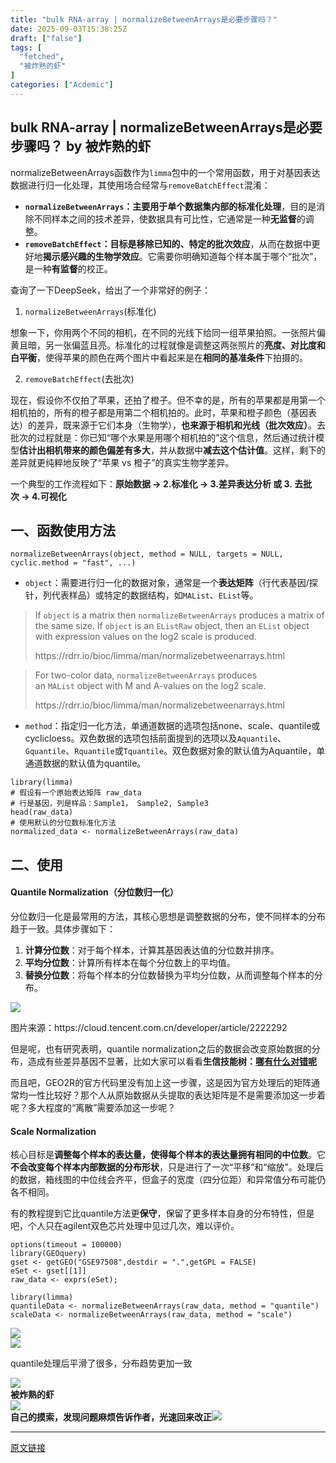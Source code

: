 ```yaml
---
title: "bulk RNA-array | normalizeBetweenArrays是必要步骤吗？"
date: 2025-09-03T15:38:25Z
draft: ["false"]
tags: [
  "fetched",
  "被炸熟的虾"
]
categories: ["Acdemic"]
---
```

bulk RNA-array | normalizeBetweenArrays是必要步骤吗？ by 被炸熟的虾
------
<div><section><section><span leaf=""><span textstyle="">normalizeBetweenArrays</span></span><span leaf="">函数作为</span><code><span leaf=""><span textstyle="">limma</span></span></code><span leaf="">包中的一个常用函数，用于对基因表达数据进行归一化处理，其使用场合经常与</span><code><span leaf=""><span textstyle="">removeBatchEffect</span></span></code><span leaf="">混淆：</span></section><ul><li><section><strong><code><span leaf=""><span textstyle="">normalizeBetweenArrays</span></span></code><strong><span leaf="">：主要用于</span></strong><span leaf=""><span textstyle="">单个数据集内部的标准化处理</span></span></strong><span leaf="">，目的是消除不同样本之间的技术差异，使数据具有可比性，它通常是一种</span><strong><span leaf=""><span textstyle="">无监督</span></span></strong><span leaf="">的调整。</span></section></li><li><section><strong><code><span leaf=""><span textstyle="">removeBatchEffect</span></span></code><strong><span leaf="">：目标是</span></strong><span leaf=""><span textstyle="">移除已知的、特定的批次效应</span></span></strong><span leaf="">，从而在数据中更好地</span><strong><span leaf="">揭示感兴趣的生物学效应</span></strong><span leaf="">。它需要你明确知道每个样本属于哪个“批次”，是一种</span><strong><span leaf=""><span textstyle="">有监督</span></span></strong><span leaf=""><span textstyle="">的校正</span>。</span></section></li></ul><p><span leaf="">查询了一下</span><span leaf="">DeepSeek</span><span leaf="">，给出了一个非常好的例子：</span></p><ol><li><section><code><span leaf=""><span textstyle="">normalizeBetweenArrays</span></span></code><span leaf="">(标准化)</span></section></li></ol><p><span leaf="">想象一下，你用两个不同的相机，在不同的光线下给同一组苹果拍照。一张照片偏黄且暗，另一张偏蓝且亮。标准化的过程就像是调整这两张照片的</span><strong><span leaf="">亮度、对比度和白平衡</span></strong><span leaf="">，使得苹果的颜色在两个图片中看起来是在</span><strong><span leaf="">相同的基准条件</span></strong><span leaf="">下拍摄的。</span></p><ol start="2"><li><section><code><span leaf=""><span textstyle="">removeBatchEffect</span></span></code><span leaf="">(去批次)</span></section></li></ol><p><span leaf="">现在，假设你不仅拍了苹果，还拍了橙子。但不幸的是，所有的苹果都是用第一个相机拍的，所有的橙子都是用第二个相机拍的。此时，苹果和橙子颜色（基因表达）的差异，既来源于它们本身（生物学），</span><strong><span leaf="">也来源于相机和光线（批次效应）</span></strong><span leaf="">。去批次的过程就是：你已知“哪个水果是用哪个相机拍的”这个信息，然后通过统计模型</span><strong><span leaf="">估计出相机带来的颜色偏差有多大</span></strong><span leaf="">，并从数据中</span><strong><span leaf="">减去这个估计值</span></strong><span leaf="">。这样，剩下的差异就更纯粹地反映了“苹果 </span><span leaf="">vs</span><span leaf=""> 橙子”的真实生物学差异。</span></p><p><span leaf="">一个典型的工作流程如下：</span><strong><span leaf="">原始数据</span><span leaf=""> -&gt; 2.</span><span leaf="">标准化</span><span leaf=""> -&gt; 3.</span><span leaf="">差异表达分析 或 </span><span leaf="">3.</span><span leaf=""> </span><span leaf="">去批次</span><span leaf=""> -&gt; 4.</span><span leaf="">可视化</span></strong></p><h2 data-pm-slice="0 0 []"><span><span leaf="">一、函数使用方法</span></span></h2><pre><code><span leaf="">normalizeBetweenArrays(object, method = </span><span><span leaf="">NULL</span></span><span leaf="">, targets = </span><span><span leaf="">NULL</span></span><span leaf="">, cyclic.method = </span><span><span leaf="">"fast"</span></span><span leaf="">, </span><span><span leaf="">...</span></span><span leaf="">)</span><span leaf=""><br></span></code></pre><ul><li><section><code><span leaf=""><span textstyle="">object</span></span></code><span leaf="">：需要进行归一化的数据对象，通常是一个</span><strong><span leaf="">表达矩阵</span></strong><span leaf="">（行代表基因/探针，列代表样品）或特定的数据结构，如</span><code><span leaf=""><span textstyle="">MAList</span></span></code><span leaf="">、</span><code><span leaf=""><span textstyle="">EList</span></span></code><span leaf="">等。</span></section></li></ul><blockquote><section><p><span leaf="">If </span><code><span leaf="">object</span></code><span leaf=""> is a matrix then </span><code><span leaf="">normalizeBetweenArrays</span></code><span leaf=""> produces a matrix of the same size. If </span><code><span leaf="">object</span></code><span leaf=""> is an </span><code><span leaf="">EListRaw</span></code><span leaf=""> object, then an </span><code><span leaf="">EList</span></code><span leaf=""> object with expression values on the log2 scale is produced. </span></p></section><section data-json="%7B%22type%22%3A%22out%22%2C%22article%22%3A%7B%7D%2C%22from%22%3A%22https%3A%2F%2Frdrr.io%2Fbioc%2Flimma%2Fman%2Fnormalizebetweenarrays.html%22%7D"><span>https://rdrr.io/bioc/limma/man/normalizebetweenarrays.html</span></section></blockquote><section><blockquote><section><p data-pm-slice='2 2 ["para",{"tagName":"section","attributes":{},"namespaceURI":""},"blockquote",{"type":"out","editId":null,"title":"","url":"","nickname":"","authorName":"","from":"https://rdrr.io/bioc/limma/man/normalizebetweenarrays.html","style":null}]'><span leaf="">For two-color data, </span><code><span leaf="">normalizeBetweenArrays</span></code><span leaf=""> produces an </span><code><span leaf="">MAList</span></code><span leaf=""> object with M and A-values on the log2 scale.</span></p></section><section data-json="%7B%22type%22%3A%22out%22%2C%22article%22%3A%7B%7D%2C%22from%22%3A%22https%3A%2F%2Frdrr.io%2Fbioc%2Flimma%2Fman%2Fnormalizebetweenarrays.html%22%7D"><span>https://rdrr.io/bioc/limma/man/normalizebetweenarrays.html</span></section></blockquote></section><ul><li><section><code><span leaf=""><span textstyle="">method</span></span></code><span leaf="">：指定归一化方法，单通道数据的选项包括</span><span leaf=""><span textstyle="">none</span></span><span leaf="">、</span><span leaf=""><span textstyle="">scale</span></span><span leaf="">、</span><span leaf=""><span textstyle="">quantile</span></span><span leaf="">或</span><span leaf=""><span textstyle="">cyclicloess</span></span><span leaf="">。双色数据的选项包括前面提到的选项以及</span><code><span leaf=""><span textstyle="">Aquantile</span></span></code><span leaf="">、</span><code><span leaf=""><span textstyle="">Gquantile</span></span></code><span leaf="">、</span><code><span leaf=""><span textstyle="">Rquantile</span></span></code><span leaf="">或</span><code><span leaf=""><span textstyle="">Tquantile</span></span></code><span leaf="">。双色数据对象的默认值为</span><span leaf=""><span textstyle="">Aquantile，</span></span><span leaf="">单通道数据的默认值为</span><span leaf=""><span textstyle="">quantile</span></span><span leaf="">。</span></section></li></ul><pre><code><span><span leaf="">library</span></span><span leaf="">(limma)</span><span leaf=""><br></span><span><span leaf=""># 假设有一个原始表达矩阵 raw_data</span></span><span leaf=""><br></span><span><span leaf=""># 行是基因，列是样品：Sample1， Sample2, Sample3</span></span><span leaf=""><br></span><span leaf="">head(raw_data)</span><span leaf=""><br></span><span><span leaf=""># 使用默认的分位数标准化方法</span></span><span leaf=""><br></span><span leaf="">normalized_data &lt;- normalizeBetweenArrays(raw_data)</span><span leaf=""><br></span></code></pre><h2><span><span leaf="">二、使用</span></span></h2><h4><span leaf="">Quantile Normalization（分位数归一化）</span></h4><p><span leaf="">分位数归一化是最常用的方法，其核心思想是调整数据的分布，使不同样本的分布趋于一致。具体步骤如下：</span></p><ol><li><section><strong><span leaf="">计算分位数</span></strong><span leaf="">：对于每个样本，计算其基因表达值的分位数并排序。</span></section></li><li><section><strong><span leaf="">平均分位数</span></strong><span leaf="">：计算所有样本在每个分位数上的平均值。</span></section></li><li><section><strong><span leaf="">替换分位数</span></strong><span leaf="">：将每个样本的分位数替换为平均分位数，从而调整每个样本的分布。</span></section></li></ol><p><span leaf=""><img data-src="https://mmbiz.qpic.cn/sz_mmbiz_jpg/dRYYdqiaan3JBslRmKF1C8S6yxeWA6D1GC8jFvDHmxibfrFwX6GRp8IZLibnFBWGvvWZj5fBOVHyOvTiaEEBundFBw/640?wx_fmt=jpeg&amp;from=appmsg" data-ratio="0.462037037037037" data-type="jpeg" data-w="1080" data-imgfileid="100007746" src="https://mmbiz.qpic.cn/sz_mmbiz_jpg/dRYYdqiaan3JBslRmKF1C8S6yxeWA6D1GC8jFvDHmxibfrFwX6GRp8IZLibnFBWGvvWZj5fBOVHyOvTiaEEBundFBw/640?wx_fmt=jpeg&amp;from=appmsg"></span></p><p><span leaf="">图片来源：</span><span leaf="">https://cloud.tencent.com.cn/developer/article/2222292</span></p><p><span leaf="">但是呢，<span textstyle="">也有研究表明，</span></span><span leaf=""><span textstyle="">quantile normalization</span></span><span leaf=""><span textstyle="">之后的数据会改变原始数据的分布，造成有些差异基因不显著</span>，比如大家可以看看</span><strong><span leaf="">生信技能树：<a target="_blank" href="https://mp.weixin.qq.com/s?__biz=MzAxMDkxODM1Ng==&amp;mid=2247513933&amp;idx=1&amp;sn=20754b3d766d401686cc6979d9ced490&amp;scene=21#wechat_redirect" textvalue="" linktype="text" data-linktype="2"><span textstyle="">哪有什么对错呢</span></a></span></strong></p><p><span leaf="">而且吧，</span><span leaf=""><span textstyle="">GEO2R</span></span><span leaf=""><span textstyle="">的官方代码里没有加上这一步骤</span>，这是因为官方处理后的矩阵通常均一性比较好？<span textstyle="">那个人从原始数据从头提取的表达矩阵是不是需要添加这一步着呢？多大程度的“离散”需要添加这一步呢？</span></span></p><h4><span leaf="">Scale Normalization</span></h4><p><span leaf="">核心目标是</span><strong><span leaf="">调整每个样本的表达量，使得每个样本的表达量拥有相同的中位数</span></strong><span leaf="">。它</span><strong><span leaf="">不会改变每个样本内部数据的分布形状</span></strong><span leaf="">，只是进行了一次“平移”和“缩放”。处理后的数据，箱线图的中位线会齐平，但盒子的宽度（四分位距）和异常值分布可能仍各不相同。</span></p><p><span leaf=""><span textstyle="">有的教程提到</span></span><span data-pm-slice="0 0 []"><span leaf=""><span textstyle="">它比</span></span><span leaf=""><span textstyle="">q</span></span><span leaf=""><span textstyle="">uantile</span></span><span leaf=""><span textstyle="">方法更</span></span></span><strong><span leaf=""><span textstyle="">保守</span></span></strong><span leaf=""><span textstyle="">，保留了更多样本自身的分布特性，</span>但是吧，个人只在</span><span leaf="">agilent</span><span leaf="">双色芯片处理中见过几次，难以评价。</span></p><pre><code><span leaf="">options(timeout = </span><span><span leaf="">100000</span></span><span leaf="">)</span><span leaf=""><br></span><span><span leaf="">library</span></span><span leaf="">(GEOquery) </span><span leaf=""><br></span><span leaf="">gset &lt;- getGEO(</span><span><span leaf="">"GSE97508"</span></span><span leaf="">,destdir = </span><span><span leaf="">"."</span></span><span leaf="">,getGPL = </span><span><span leaf="">FALSE</span></span><span leaf="">)</span><span leaf=""><br></span><span leaf="">eSet &lt;- gset[[</span><span><span leaf="">1</span></span><span leaf="">]]</span><span leaf=""><br></span><span leaf="">raw_data &lt;- exprs(eSet);</span><span leaf=""><br></span><span leaf=""><br></span><span><span leaf="">library</span></span><span leaf="">(limma) </span><span leaf=""><br></span><span leaf="">quantileData &lt;- normalizeBetweenArrays(raw_data, method = </span><span><span leaf="">"quantile"</span></span><span leaf="">)</span><span leaf=""><br></span><span leaf="">scaleData &lt;- normalizeBetweenArrays(raw_data, method = </span><span><span leaf="">"scale"</span></span><span leaf="">)</span><span leaf=""><br></span></code></pre><section nodeleaf=""><img data-imgfileid="100007740" data-ratio="0.4666666666666667" data-s="300,640" data-src="https://mmbiz.qpic.cn/sz_mmbiz_png/dRYYdqiaan3JBslRmKF1C8S6yxeWA6D1GqppSiaPRfrvsdEiajnEQEP0lgRkYKruGfrgIZicfLk1YD3CK6TLJdGrIA/640?wx_fmt=png&amp;from=appmsg" data-type="png" data-w="1080" type="block" src="https://mmbiz.qpic.cn/sz_mmbiz_png/dRYYdqiaan3JBslRmKF1C8S6yxeWA6D1GqppSiaPRfrvsdEiajnEQEP0lgRkYKruGfrgIZicfLk1YD3CK6TLJdGrIA/640?wx_fmt=png&amp;from=appmsg"></section><section nodeleaf=""><img data-src="https://mmbiz.qpic.cn/sz_mmbiz_png/dRYYdqiaan3JBslRmKF1C8S6yxeWA6D1GhhDsNDc2kToXdlrByWDbB0eVMKerd2JvPjM2hGBFoSNIlyOhTHflTw/640?wx_fmt=png&amp;from=appmsg" data-ratio="0.38796296296296295" data-s="300,640" data-type="png" data-w="1080" type="block" data-imgfileid="100007741" src="https://mmbiz.qpic.cn/sz_mmbiz_png/dRYYdqiaan3JBslRmKF1C8S6yxeWA6D1GhhDsNDc2kToXdlrByWDbB0eVMKerd2JvPjM2hGBFoSNIlyOhTHflTw/640?wx_fmt=png&amp;from=appmsg"></section><p><span leaf="">quantile</span><span leaf="">处理后平滑了很多，分布趋势更加一致</span></p></section><section nodeleaf=""><img data-ratio="0.05278592375366569" data-src="https://mmbiz.qpic.cn/sz_mmbiz_png/1LTeQhNfr8sUH75oYsoDaqjPCTiaukEmS8tWricW7LnLKKfIE9jKBexibqamsrlibaaXmuc2nicaYibfDFBNCmqX5mBw/640?wx_fmt=png&amp;wxfrom=5&amp;wx_lazy=1&amp;wx_co=1" data-type="png" data-w="341" src="https://mmbiz.qpic.cn/sz_mmbiz_png/1LTeQhNfr8sUH75oYsoDaqjPCTiaukEmS8tWricW7LnLKKfIE9jKBexibqamsrlibaaXmuc2nicaYibfDFBNCmqX5mBw/640?wx_fmt=png&amp;wxfrom=5&amp;wx_lazy=1&amp;wx_co=1"></section><section data-tools="135编辑器" data-id="116886"><section><section><section><section><strong data-brushtype="text"><span leaf="">被炸熟的虾</span></strong></section></section></section><section><section><section data-width="35%"><section nodeleaf=""><img data-src="https://mmbiz.qpic.cn/sz_mmbiz_jpg/dRYYdqiaan3JjDfj2H8p6gg3CB25AGthbwzrotao4ev5tIe0utthbZRK8yOoDOuTzOSoTSnPWn61IdDCnXsnaiag/640?wx_fmt=jpeg&amp;wxfrom=5&amp;wx_lazy=1&amp;wx_co=1" data-ratio="1" data-type="jpeg" data-w="258" data-width="100%" data-cropselx1="0" data-cropselx2="115" data-cropsely1="0" data-cropsely2="115" src="https://mmbiz.qpic.cn/sz_mmbiz_jpg/dRYYdqiaan3JjDfj2H8p6gg3CB25AGthbwzrotao4ev5tIe0utthbZRK8yOoDOuTzOSoTSnPWn61IdDCnXsnaiag/640?wx_fmt=jpeg&amp;wxfrom=5&amp;wx_lazy=1&amp;wx_co=1"></section></section><section data-width="63%"><section><section><strong><span leaf="">自己的摸索，发现问题麻烦告诉作者，光速回来改正</span></strong><strong><span leaf=""><img data-src="https://mmbiz.qpic.cn/sz_mmbiz_png/dRYYdqiaan3KLQGNxibvI4SdtUfxjINkz2DO8cGEPTgbcMJ357RvXJ7IvWU2p7anljpePpakI9oKu3icJxobBDp5w/640?wx_fmt=png&amp;wxfrom=5&amp;wx_lazy=1&amp;wx_co=1" data-ratio="1" data-type="png" data-w="64" src="https://mmbiz.qpic.cn/sz_mmbiz_png/dRYYdqiaan3KLQGNxibvI4SdtUfxjINkz2DO8cGEPTgbcMJ357RvXJ7IvWU2p7anljpePpakI9oKu3icJxobBDp5w/640?wx_fmt=png&amp;wxfrom=5&amp;wx_lazy=1&amp;wx_co=1"></span></strong></section></section></section></section></section></section></section><p><mp-style-type data-value="3"></mp-style-type></p></div>  
<hr>
<a href="https://mp.weixin.qq.com/s/SklN1aFCJ_Gec4RSv2scng",target="_blank" rel="noopener noreferrer">原文链接</a>
